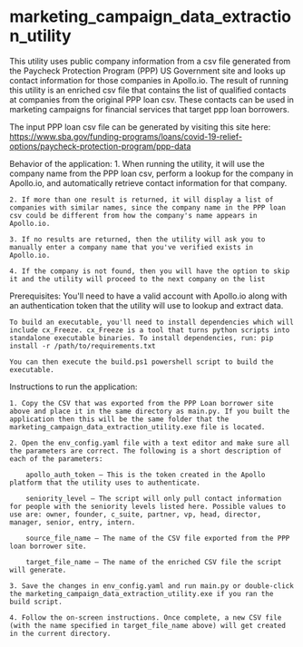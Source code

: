 # marketing_campaign_data_extraction_utility

This utility uses public company information from a csv file generated from the Paycheck Protection Program (PPP) US Government site and looks up contact information for those companies in Apollo.io. The result of running this utility is an enriched csv file that contains the list of qualified contacts at companies from the original PPP loan csv. These contacts can be used in marketing campaigns for financial services that target ppp loan borrowers.

The input PPP loan csv file can be generated by visiting this site here:
https://www.sba.gov/funding-programs/loans/covid-19-relief-options/paycheck-protection-program/ppp-data

Behavior of the application:
    1. When running the utility, it will use the company name from the PPP loan csv, perform a lookup for the company in Apollo.io, and automatically retrieve contact information for that company.

    2. If more than one result is returned, it will display a list of companies with similar names, since the company name in the PPP loan csv could be different from how the company's name appears in Apollo.io.

    3. If no results are returned, then the utility will ask you to manually enter a company name that you've verified exists in Apollo.io.
    
    4. If the company is not found, then you will have the option to skip it and the utility will proceed to the next company on the list

Prerequisites:
    You'll need to have a valid account with Apollo.io along with an authentication token that the utility will use to lookup and extract data.

    To build an executable, you'll need to install dependencies which will include cx_Freeze. cx_Freeze is a tool that turns python scripts into standalone executable binaries. To install dependencies, run: pip install -r /path/to/requirements.txt

    You can then execute the build.ps1 powershell script to build the executable.

Instructions to run the application:

    1. Copy the CSV that was exported from the PPP Loan borrower site above and place it in the same directory as main.py. If you built the application then this will be the same folder that the marketing_campaign_data_extraction_utility.exe file is located. 

    2. Open the env_config.yaml file with a text editor and make sure all the parameters are correct. The following is a short description of each of the parameters: 

        apollo_auth_token – This is the token created in the Apollo platform that the utility uses to authenticate.

        seniority_level – The script will only pull contact information for people with the seniority levels listed here. Possible values to use are: owner, founder, c_suite, partner, vp, head, director, manager, senior, entry, intern. 

        source_file_name – The name of the CSV file exported from the PPP loan borrower site. 

        target_file_name – The name of the enriched CSV file the script will generate. 

    3. Save the changes in env_config.yaml and run main.py or double-click the marketing_campaign_data_extraction_utility.exe if you ran the build script. 

    4. Follow the on-screen instructions. Once complete, a new CSV file (with the name specified in target_file_name above) will get created in the current directory. 
